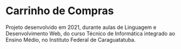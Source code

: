 # Carrinho de Compras

Projeto desenvolvido em 2021, durante aulas de Linguagem e Desenvolvimento Web, do curso Técnico de Informática integrado ao Ensino Médio, no Instituto Federal de Caraguatatuba.
